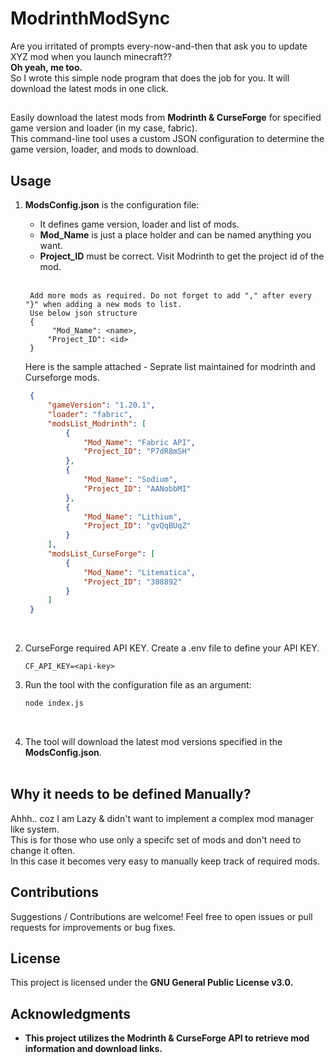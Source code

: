 # ModrinthModSync

Are you irritated of prompts every-now-and-then that ask you to update XYZ mod when you launch minecraft?? <br>
<b>Oh yeah, me too.</b> <br>
So I wrote this simple node program that does the job for you. It will download the latest mods in one click.

## 
Easily download the latest mods from <b>Modrinth & CurseForge</b> for specified game version and loader (in my case, fabric).<br>
This command-line tool uses a custom JSON configuration to determine the game version, loader, and mods to download.

##

## Usage

1. <b>ModsConfig.json</b> is the configuration file:
   <ul><li>It defines game version, loader and list of mods.</li>
   <li><b>Mod_Name</b> is just a place holder and can be named anything you want.</li>
   <li><b>Project_ID</b> must be correct. Visit Modrinth to get the project id of the mod.</li></ul><br>

        Add more mods as required. Do not forget to add "," after every "}" when adding a new mods to list.
        Use below json structure
        {
             "Mod_Name": <name>,
            "Project_ID": <id>
        }

   Here is the sample attached - Seprate list maintained for modrinth and Curseforge mods. 
   
   ```json
    {
        "gameVersion": "1.20.1",
        "loader": "fabric",
        "modsList_Modrinth": [
            {
                "Mod_Name": "Fabric API",
                "Project_ID": "P7dR8mSH"
            },
            {
                "Mod_Name": "Sodium",
                "Project_ID": "AANobbMI"
            },
            {
                "Mod_Name": "Lithium",
                "Project_ID": "gvQqBUqZ"
            }
        ],
        "modsList_CurseForge": [
            {
                "Mod_Name": "Litematica",
                "Project_ID": "308892"
            }
        ]
    }
   ```

   <br>
    

3. CurseForge required API KEY. Create a .env file to define your API KEY. 
    ```
    CF_API_KEY=<api-key>
    ```


4. Run the tool with the configuration file as an argument:
   ```bash
   node index.js
   ```
   <br>

5. The tool will download the latest mod versions specified in the <b>ModsConfig.json</b>.<br><br>


## Why it needs to be defined Manually?
Ahhh.. coz I am Lazy & didn't want to implement a complex mod manager like system.<br>
This is for those who use only a specifc set of mods and don't need to change it often.<br>
In this case it becomes very easy to manually keep track of required mods.


## Contributions

Suggestions / Contributions are welcome! Feel free to open issues or pull requests for improvements or bug fixes.

## License

This project is licensed under the <b>GNU General Public License v3.0.<b>

## Acknowledgments

- This project utilizes the Modrinth & CurseForge API to retrieve mod information and download links.

